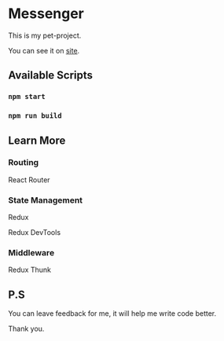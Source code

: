# Messenger

This is my pet-project.

You can see it on [site](https://chimerical-squirrel-b3224d.netlify.app/chat).

## Available Scripts

### `npm start`


### `npm run build`


## Learn More

### Routing

React Router

### State Management
Redux

Redux DevTools

### Middleware

Redux Thunk

## P.S

You can leave feedback for me, it will help me write code better. 

Thank you.
